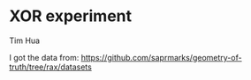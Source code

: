 # XOR experiment

Tim Hua

I got the data from: https://github.com/saprmarks/geometry-of-truth/tree/rax/datasets